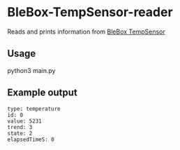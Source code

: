 # BleBox-TempSensor-reader
Reads and prints information from [BleBox TempSensor](https://blebox.eu/produkt/tempsensor/)

## Usage
python3 main.py

## Example output
```
type: temperature
id: 0
value: 5231
trend: 3
state: 2
elapsedTimeS: 0
```
